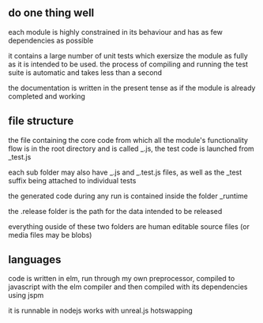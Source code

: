 ## do one thing well

each module is highly constrained in its behaviour and has as few dependencies as possible

it contains a large number of unit tests which exersize the module as fully as it is intended to be used. the process of compiling and running the test suite is automatic and takes less than a second

the documentation is written in the present tense as if the module is already completed and working

## file structure

the file containing the core code from which all the module's functionality flow is in the root directory and is called \_.js, the test code is launched from \_test.js

each sub folder may also have \_.js and \_.test.js files, as well as the \_test suffix being attached to individual tests

the generated code during any run is contained inside the folder \_runtime

the .release folder is the path for the data intended to be released

everything ouside of these two folders are human editable source files (or media files may be blobs)

## languages

code is written in elm, run through my own preprocessor, compiled to javascript with the elm compiler and then compiled with its dependencies using jspm

it is runnable in nodejs works with unreal.js hotswapping
